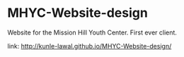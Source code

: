 # MHYC-Website-design
Website for the Mission Hill Youth Center. First ever client. 

link: http://kunle-lawal.github.io/MHYC-Website-design/
